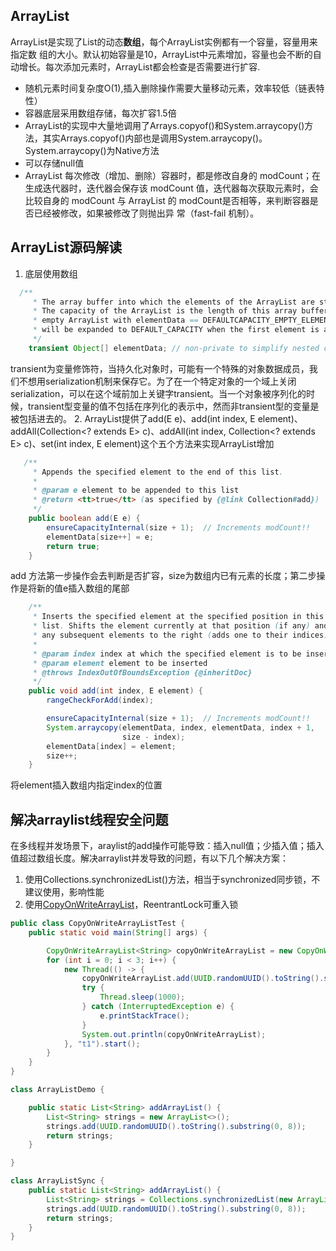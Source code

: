 ## ArrayList
ArrayList是实现了List的动态**数组**，每个ArrayList实例都有一个容量，容量用来指定数  组的大小。默认初始容量是10，ArrayList中元素增加，容量也会不断的自动增长。每次添加元素时，ArrayList都会检查是否需要进行扩容.

- 随机元素时间复杂度O(1),插入删除操作需要大量移动元素，效率较低（链表特性）
- 容器底层采用数组存储，每次扩容1.5倍
- ArrayList的实现中大量地调用了Arrays.copyof()和System.arraycopy()方法，其实Arrays.copyof()内部也是调用System.arraycopy()。System.arraycopy()为Native方法
- 可以存储null值
- ArrayList 每次修改（增加、删除）容器时，都是修改自身的 modCount；在生成迭代器时，迭代器会保存该 modCount 值，迭代器每次获取元素时，会比较自身的 modCount 与 ArrayList 的
  modCount是否相等，来判断容器是否已经被修改，如果被修改了则抛出异 常（fast-fail 机制）。

## ArrayList源码解读
1. 底层使用数组
```java
  /**
     * The array buffer into which the elements of the ArrayList are stored.
     * The capacity of the ArrayList is the length of this array buffer. Any
     * empty ArrayList with elementData == DEFAULTCAPACITY_EMPTY_ELEMENTDATA
     * will be expanded to DEFAULT_CAPACITY when the first element is added.
     */
    transient Object[] elementData; // non-private to simplify nested class access
```
transient为变量修饰符，当持久化对象时，可能有一个特殊的对象数据成员，我们不想用serialization机制来保存它。为了在一个特定对象的一个域上关闭serialization，可以在这个域前加上关键字transient。当一个对象被序列化的时候，transient型变量的值不包括在序列化的表示中，然而非transient型的变量是被包括进去的。
2.  ArrayList提供了add(E e)、add(int index, E element)、addAll(Collection<? extends E> c)、addAll(int index, Collection<? extends E> c)、set(int index, E element)这个五个方法来实现ArrayList增加
```java
   /**
     * Appends the specified element to the end of this list.
     *
     * @param e element to be appended to this list
     * @return <tt>true</tt> (as specified by {@link Collection#add})
     */
    public boolean add(E e) {
        ensureCapacityInternal(size + 1);  // Increments modCount!!
        elementData[size++] = e;
        return true;
    }
```
add 方法第一步操作会去判断是否扩容，size为数组内已有元素的长度；第二步操作是将新的值e插入数组的尾部
```java
    /**
     * Inserts the specified element at the specified position in this
     * list. Shifts the element currently at that position (if any) and
     * any subsequent elements to the right (adds one to their indices).
     *
     * @param index index at which the specified element is to be inserted
     * @param element element to be inserted
     * @throws IndexOutOfBoundsException {@inheritDoc}
     */
    public void add(int index, E element) {
        rangeCheckForAdd(index);

        ensureCapacityInternal(size + 1);  // Increments modCount!!
        System.arraycopy(elementData, index, elementData, index + 1,
                         size - index);
        elementData[index] = element;
        size++;
    }
```
将element插入数组内指定index的位置

## 解决arraylist线程安全问题
在多线程并发场景下，araylist的add操作可能导致：插入null值；少插入值；插入值超过数组长度。解决arraylist并发导致的问题，有以下几个解决方案：
1. 使用Collections.synchronizedList()方法，相当于synchronized同步锁，不建议使用，影响性能
2. 使用[CopyOnWriteArrayList](CopyOnWriteArrayList详解.md)，ReentrantLock可重入锁
```java
public class CopyOnWriteArrayListTest {
    public static void main(String[] args) {

        CopyOnWriteArrayList<String> copyOnWriteArrayList = new CopyOnWriteArrayList();
        for (int i = 0; i < 3; i++) {
            new Thread(() -> {
                copyOnWriteArrayList.add(UUID.randomUUID().toString().substring(0, 8));
                try {
                    Thread.sleep(1000);
                } catch (InterruptedException e) {
                    e.printStackTrace();
                }
                System.out.println(copyOnWriteArrayList);
            }, "t1").start();
        }
    }
}

class ArrayListDemo {

    public static List<String> addArrayList() {
        List<String> strings = new ArrayList<>();
        strings.add(UUID.randomUUID().toString().substring(0, 8));
        return strings;
    }

}

class ArrayListSync {
    public static List<String> addArrayList() {
        List<String> strings = Collections.synchronizedList(new ArrayList<>());
        strings.add(UUID.randomUUID().toString().substring(0, 8));
        return strings;
    }
}
```
